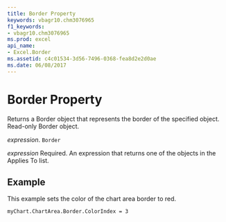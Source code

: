 ```yaml
---
title: Border Property
keywords: vbagr10.chm3076965
f1_keywords:
- vbagr10.chm3076965
ms.prod: excel
api_name:
- Excel.Border
ms.assetid: c4c01534-3d56-7496-0368-fea8d2e2d0ae
ms.date: 06/08/2017
---
```



# Border Property

Returns a Border object that represents the border of the specified object. Read-only Border object.

 _expression_. `Border`

 _expression_ Required. An expression that returns one of the objects in the Applies To list.


## Example

This example sets the color of the chart area border to red.


```vb
myChart.ChartArea.Border.ColorIndex = 3
```


